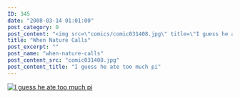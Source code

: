 ```yaml
---
ID: 345
date: "2008-03-14 01:01:00"
post_category: 0
post_content: "<img src=\"comics/comic031408.jpg\" title=\"I guess he ate too much pi\" />"
title: "When Nature Calls"
post_excerpt: ""
post_name: "when-nature-calls"
post_content_src: "comic031408.jpg"
post_content_title: "I guess he ate too much pi"
---
```



[![I guess he ate too much pi](/comics-hi-res/comic031408.jpg)](/comics-hi-res/comic031408.jpg "I guess he ate too much pi")
